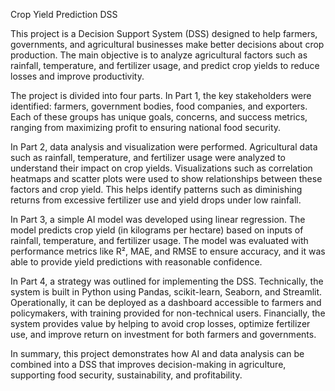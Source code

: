 Crop Yield Prediction DSS

This project is a Decision Support System (DSS) designed to help farmers, governments, and agricultural businesses make better decisions about crop production. The main objective is to analyze agricultural factors such as rainfall, temperature, and fertilizer usage, and predict crop yields to reduce losses and improve productivity.

The project is divided into four parts. In Part 1, the key stakeholders were identified: farmers, government bodies, food companies, and exporters. Each of these groups has unique goals, concerns, and success metrics, ranging from maximizing profit to ensuring national food security.

In Part 2, data analysis and visualization were performed. Agricultural data such as rainfall, temperature, and fertilizer usage were analyzed to understand their impact on crop yields. Visualizations such as correlation heatmaps and scatter plots were used to show relationships between these factors and crop yield. This helps identify patterns such as diminishing returns from excessive fertilizer use and yield drops under low rainfall.

In Part 3, a simple AI model was developed using linear regression. The model predicts crop yield (in kilograms per hectare) based on inputs of rainfall, temperature, and fertilizer usage. The model was evaluated with performance metrics like R², MAE, and RMSE to ensure accuracy, and it was able to provide yield predictions with reasonable confidence.

In Part 4, a strategy was outlined for implementing the DSS. Technically, the system is built in Python using Pandas, scikit-learn, Seaborn, and Streamlit. Operationally, it can be deployed as a dashboard accessible to farmers and policymakers, with training provided for non-technical users. Financially, the system provides value by helping to avoid crop losses, optimize fertilizer use, and improve return on investment for both farmers and governments.

In summary, this project demonstrates how AI and data analysis can be combined into a DSS that improves decision-making in agriculture, supporting food security, sustainability, and profitability.
